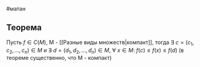 #матан 
## Теорема
Пусть $f \in C(M)$, М - [[Разные виды множеств|компакт]], тогда $\exists \ c = (c_1, c_2, \dots, c_n) \in M$ и $\exists \ d = (d_1, d_2, \dots, d_n) \in M, \ \forall \ x \in M: \ f(c) \leq f(x) \leq f(d)$ (в теореме существенно, что M - компакт)